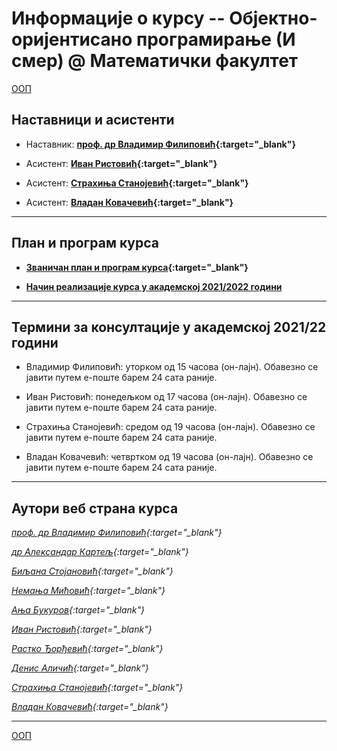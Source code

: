 # Информације о курсу -- Објектно-оријентисано програмирање (И смер) @ Математички факултет

[ООП](../README.md)

## Наставници и асистенти  

* Наставник: **[проф. др Владимир Филиповић](https://vladofilipovic.github.io/index-en.html){:target="_blank"}**

* Асистент: **[Иван Ристовић](http://poincare.matf.bg.ac.rs/~ivan_ristovic/){:target="_blank"}**

* Асистент: **[Страхиња Станојевић](http://poincare.matf.bg.ac.rs/~strahinja_stanojevic/){:target="_blank"}**

* Асистент: **[Владан Ковачевић](http://poincare.matf.bg.ac.rs/~vladan_kovacevic/){:target="_blank"}**

---

## План и програм курса

* **[Званичан план и програм курса](http://www.math.rs/files/P102_-_Objektno_orijentisano_programiranje.pdf){:target="_blank"}**

* **[Начин реализације курса у академској 2021/2022 години](Nacin-realizacije-kursa-2021-22.md)**

---

## Термини за консултације у академској 2021/22 години

* Владимир Филиповић: уторком од 15 часова (он-лајн). Обавезно се јавити путем e-поште барем 24 сата раније.

* Иван Ристовић: понедељком од 17 часова (он-лајн). Обавезно се јавити путем е-поште барем 24 сата раније.

* Страхиња Станојевић: средом од 19 часова (он-лајн). Обавезно се јавити путем е-поште барем 24 сата раније.

* Владан Ковачевић: четвртком од 19 часова (он-лајн). Обавезно се јавити путем е-поште барем 24 сата раније.

---

## Аутори веб страна курса

  *[проф. др Владимир Филиповић](https://vladofilipovic.github.io/index-en.html){:target="_blank"}*

  *[др Александар Картељ](http://poincare.matf.bg.ac.rs/~kartelj/){:target="_blank"}*

  *[Биљана Стојановић](http://poincare.matf.bg.ac.rs/~biljana/){:target="_blank"}*

  *[Немања Мићовић](http://poincare.matf.bg.ac.rs/~nemanja_micovic/){:target="_blank"}*

  *[Ања Букуров](http://poincare.matf.bg.ac.rs/~anja_bukurov/){:target="_blank"}*

  *[Иван Ристовић](http://poincare.matf.bg.ac.rs/~ivan_ristovic/){:target="_blank"}*

  *[Растко Ђорђевић](http://www.matf.bg.ac.rs/p/rastko-djordjevic/pocetna/){:target="_blank"}*

  *[Денис Аличић](http://www.matf.bg.ac.rs/~denis_alicic/){:target="_blank"}*

  *[Страхиња Станојевић](http://poincare.matf.bg.ac.rs/~strahinja_stanojevic/){:target="_blank"}*

  *[Владан Ковачевић](http://poincare.matf.bg.ac.rs/~vladan_kovacevic/){:target="_blank"}*

---

[ООП](../README.md)